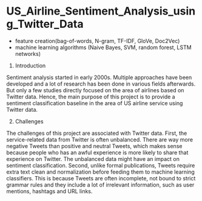 # US_Airline_Sentiment_Analysis_using_Twitter_Data

  - feature creation(bag-of-words, N-gram, TF-IDF, GloVe, Doc2Vec)
  - machine learning algorithms (Naive Bayes,  SVM, random forest, LSTM networks)

1. Introduction

Sentiment analysis started in early 2000s. Multiple approaches have been developed and a lot of research has been done in various fields afterwards. But only a few studies directly focused on the area of airlines based on Twitter data. Hence, the main purpose of this project is to provide a sentiment classification baseline in the area of US airline service using Twitter data.



2. Challenges

The challenges of this project are associated with Twitter data. First, the service-related data from Twitter is often unbalanced. There are way more negative Tweets than positive and neutral Tweets, which makes sense because people who has an awful experience is more likely to share that experience on Twitter. The unbalanced data might have an impact on sentiment classification. Second, unlike formal publications, Tweets require extra text clean and normalization before feeding them to machine learning classifiers. This is because Tweets are often incomplete, not bound to strict grammar rules and they include a lot of irrelevant information, such as user mentions, hashtags and URL links.  
